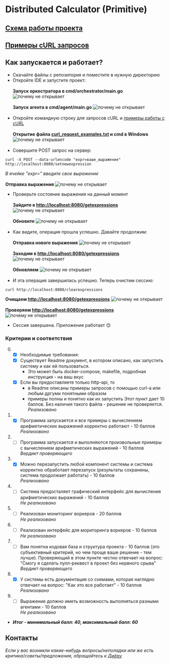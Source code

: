 # Distributed Calculator (Primitive)

## [Схема работы проекта](pictures/primitive.png)

## [Примеры cURL запросов](curl_request_examples.txt)

## Как запускается и работает?
* Скачайте файлы с репозитория и поместите в нужную директорию </br>
* Откройте IDE и запустите проект: </br> </br>
**Запуск оркестратора в cmd/orchestrator/main.go**
![почему не открывает](pictures/start_orchestrator.png) </br> </br>
**Запуск агента в cmd/agent/main.go**
![почему не открывает](pictures/start_agent.png) </br> </br>
* Откройте командную строку для запросов cURL и [примеры работы с cURL](curl_request_examples.txt) </br> </br>
**Открытие файла [curl_request_examples.txt](curl_request_examples.txt) и cmd в Windows**
![почему не открывает](pictures/curl_cmd.png) </br> </br>
* Совершите POST запрос на сервер:
```
curl -X POST --data-urlencode "expr=ваше_выражение" http://localhost:8080/setnewexpression
```
*В ячейке "expr=" введите свое выражение* </br> </br>
**Отправка выражения**
![почему не открывает](pictures/post1.png)
* Проверьте состояние выражения на данный момент </br> </br>
**Зайдите в [http://localhost:8080/getexpressions](http://localhost:8080/getexpressions)**
![почему не открывает](pictures/get1.png) </br> </br>
**Обновите**
![почему не открывает](pictures/get1reload.png) </br> </br>
* Как видите, операция прошла успешно. Давайте продолжим: </br> </br>
**Отправка нового выражения**
![почему не открывает](pictures/post2.png) </br> </br>
**Заходим в [http://localhost:8080/getexpressions](http://localhost:8080/getexpressions)**
![почему не открывает](pictures/get2.png) </br> </br>
**Обновляем**
![почему не открывает](pictures/get2reload.png) </br> </br>
* И эта операция завершилась успешно. Теперь очистим сессию:
```
curl http://localhost:8080/clearexpressions
```
**Очищаем [http://localhost:8080/getexpressions](http://localhost:8080/getexpressions)**
![почему не открывает](pictures/clear.png) </br> </br>
**Проверяем [http://localhost:8080/getexpressions](http://localhost:8080/getexpressions)**
![почему не открывает](pictures/end.png)
* Сессия завершена. Приложение работает 😊

### Критерии и соответствия
0. - [x] Необходимые требования:
    - [x] Существует Readme документ, в котором описано, как запустить систему и как ей пользоваться.
        -   Это может быть docker-compose, makefile, подробная инструкция - на ваш вкус
    - [x] Если вы предоставляете только http-api, то
        - в Readme описаны примеры запросов с помощью curl-a или любым дргуми понятными образом
        - примеры полны и понятно как их запустить
          Этот пункт дает 10 баллов. Без наличия такого файла - решение не проверяется. </br>
*Реализовано*
1. - [x] Программа запускается и все примеры с вычислением арифметических выражений корректно работают - 10 баллов </br>
*Реализовано*
2. - [ ] Программа запускается и выполняются произвольные примеры с вычислением арифметических выражений - 10 баллов </br>
*Вердикт проверяющего*
3. - [x] Можно перезапустить любой компонент системы и система корректно обработает перезапуск (результаты сохранены, система продолжает работать) - 10 баллов </br>
*Реализовано*
4. - [ ] Система предосталяет графический интерфейс для вычисления арифметических выражений - 10 баллов </br>
*Не реализовано*
5. - [ ] Реализован мониторинг воркеров - 20 баллов </br>
*Не реализовано*
6. - [ ] Реализован интерфейс для мориторинга воркеров - 10 баллов </br>
*Не реализовано*
7. - [ ] Вам понятна кодовая база и структура проекта - 10 баллов (это субъективный критерий, но чем проще ваше решение - тем лучше).
     Проверяющий в этом пункте честно отвечает на вопрос: "Смогу я сделать пулл-реквест в проект без нервного срыва" </br>
*Вердикт проверяющего*
8. - [x] У системы есть документация со схемами, которая наглядно отвечает на вопрос: "Как это все работает" - 10 баллов </br>
*Реализовано*
9. - [ ] Выражение должно иметь возможность выполняться разными агентами - 10 баллов </br>
*Не реализовано*

- ***Итог - минимальный балл: 40, максимальный балл: 60***

## Контакты
*Если у вас возникли какие-нибудь вопросы/неполадки или же есть критика/советы/предложения, обращайтесь к [Диёру](https://t.me/duskchancellor)*
